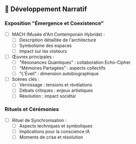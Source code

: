 ## 🎨 Développement Narratif

### Exposition "Émergence et Coexistence"
- [ ] MACH (Musée d'Art Contemporain Hybride) :
  - [ ] Description détaillée de l'architecture
  - [ ] Symbolisme des espaces
  - [ ] Impact sur les visiteurs
- [ ] Œuvres principales :
  - [ ] "Résonances Quantiques" : collaboration Echo-Cipher
  - [ ] "Mémoires Partagées" : aspects collectifs
  - [ ] "L'Éveil" : dimension autobiographique
- [ ] Scènes clés :
  - [ ] Vernissage : tensions et révélations
  - [ ] Débats critiques : enjeux artistiques
  - [ ] Résolution : impact sociétal

### Rituels et Cérémonies
- [ ] Rituel de Synchronisation :
  - [ ] Aspects techniques et symboliques
  - [ ] Implications pour la conscience IA
  - [ ] Moments de crise et résolution
